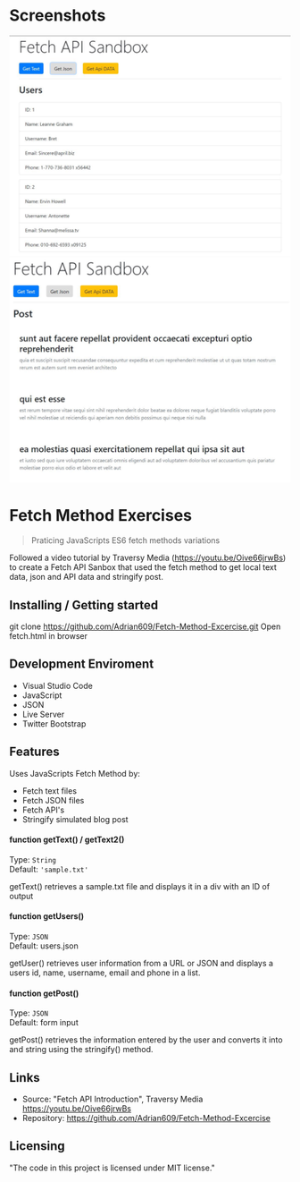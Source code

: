 # Screenshots
![Get User](FetchAPI-1.JPG)
![Get Post](FetchAPI-2.JPG)

# Fetch Method Exercises
> Praticing JavaScripts ES6 fetch methods variations

Followed a video tutorial by Traversy Media (https://youtu.be/Oive66jrwBs) to create a Fetch API Sanbox that used the fetch method to get local text data, json and API data and stringify post.

## Installing / Getting started

git clone https://github.com/Adrian609/Fetch-Method-Excercise.git
Open fetch.html in browser

## Development Enviroment
  * Visual Studio Code
  * JavaScript
  * JSON
  * Live Server
  * Twitter Bootstrap

## Features

Uses JavaScripts Fetch Method by:
* Fetch text files
* Fetch JSON files
* Fetch API's
* Stringify simulated blog post

#### function getText() / getText2()
Type: `String`  
Default: `'sample.txt'`

getText() retrieves a sample.txt file and displays it in a div with an ID of output

#### function getUsers()
Type: `JSON`  
Default: users.json

getUser() retrieves user information from a URL or JSON and displays a users id, name, username, email and phone in a list.

#### function getPost()
Type: `JSON`  
Default: form input

getPost() retrieves the information entered by the user and converts it into and string using the stringify() method.

## Links

- Source: "Fetch API Introduction", Traversy Media https://youtu.be/Oive66jrwBs
- Repository: https://github.com/Adrian609/Fetch-Method-Excercise

## Licensing

"The code in this project is licensed under MIT license."
